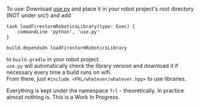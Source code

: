 To use:
Download [use.py](https://firestorm-robotics-code.github.io/FirestormRoboticsLibrary/use.py) and place it in your robot project's root directory (NOT under src!) and add
```
task loadFirestormRoboticsLibrary(type: Exec) {
    commandLine 'python', 'use.py'
}

build.dependsOn loadFirestormRoboticsLibrary
```
to `build.gradle` in your robot project.  
`use.py` will automatically check the library version and download it if necessary every time a build runs on wifi.  
From there, just `#include <FRL/whatever/whatever.hpp>` to use libraries.

Everything is kept under the namespace `frl` - theoretically. In practice almost nothing is. This is a Work In Progress.